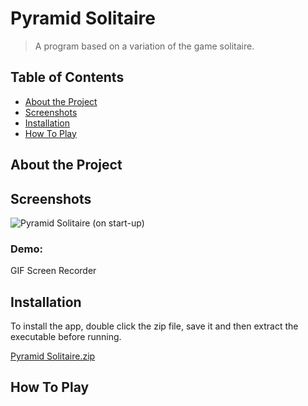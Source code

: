 # Pyramid Solitaire
> A program based on a variation of the game solitaire.

<!-- TABLE OF CONTENTS -->
## Table of Contents
* [About the Project](#about-the-project)
* [Screenshots](#screenshots)
* [Installation](#installation)
* [How To Play](#how-to-play)


<!-- ABOUT THE PROJECT -->
## About the Project


<!-- Screenshots -->
## Screenshots
![Pyramid Solitaire (on start-up)](https://user-images.githubusercontent.com/44094740/98413813-33105100-2072-11eb-852a-1222e945d6ea.png)

### Demo:
GIF Screen Recorder


<!-- How to install the program -->
## Installation
To install the app, double click the zip file, save it and then extract the executable before running.

[Pyramid Solitaire.zip](https://github.com/Jamnic98/pyramid-solitaire/files/5503443/Pyramid.Solitaire.zip)


<!-- USAGE EXAMPLES -->
## How To Play
